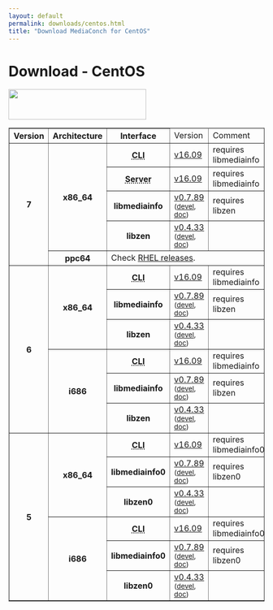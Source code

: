 ```yaml
---
layout: default
permalink: downloads/centos.html
title: "Download MediaConch for CentOS"
---
```


# Download - CentOS

<img src="/MediaConch/images/CentOS.png" width="271" height="60"><br />

<table border="1">
<thead>
<tr class="table-header">
    <th>Version</th>
    <th>Architecture</th>
    <th>Interface</th>
    <td>Version</td>
    <td>Comment</td>
</tr>
</thead>
<tbody>

<tr>
    <th rowspan="5" id="7">7</th>
    <th rowspan="4" id="7.x86_64">x86_64</th>
    <th><abbr title="Command Line Interface">CLI</abbr></th>
    <td><a href="//mediaarea.net/download/binary/mediaconch/16.09/mediaconch-16.09.x86_64.CentOS_7.rpm">v16.09</a></td>
    <td>requires libmediainfo</td>
</tr>
<tr>
    <th><abbr title="Server">Server</abbr></th>
    <td><a href="//mediaarea.net/download/binary/mediaconch-server/16.09/mediaconch-server-16.09.x86_64.CentOS_7.rpm">v16.09</a></td>
    <td>requires libmediainfo</td>
</tr>
<tr>
    <th>libmediainfo</th>
    <td><a href="//mediaarea.net/download/binary/libmediainfo0/0.7.89/libmediainfo-0.7.89.x86_64.CentOS_7.rpm">v0.7.89</a> <small>(<a href="//mediaarea.net/download/binary/libmediainfo0/0.7.89/libmediainfo-devel-0.7.89.x86_64.CentOS_7.rpm">devel</a>, <a href="//mediaarea.net/download/binary/libmediainfo0/0.7.89/libmediainfo-doc-0.7.89.x86_64.CentOS_7.rpm">doc</a>)</small></td>
    <td>requires libzen</td>
</tr>
<tr>
    <th>libzen</th>
    <td><a href="//mediaarea.net/download/binary/libzen0/0.4.33/libzen-0.4.33.x86_64.CentOS_7.rpm">v0.4.33</a> <small>(<a href="//mediaarea.net/download/binary/libzen0/0.4.33/libzen-devel-0.4.33.x86_64.CentOS_7.rpm">devel</a>, <a href="//mediaarea.net/download/binary/libzen0/0.4.33/libzen-doc-0.4.33.x86_64.CentOS_7.rpm">doc</a>)</small></td>
    <td>&nbsp;</td>
</tr>

<tr>
    <th id="7.ppc64">ppc64</th>
    <td colspan="3">Check <a href="rhel.html#7.ppc64">RHEL releases</a>.</td>
</tr>

<tr>
    <th rowspan="6" id="6">6</th>
    <th rowspan="3" id="6.x86_64">x86_64</th>
    <th><abbr title="Command Line Interface">CLI</abbr></th>
    <td><a href="//mediaarea.net/download/binary/mediaconch/16.09/mediaconch-16.09.x86_64.CentOS_6.rpm">v16.09</a></td>
    <td>requires libmediainfo</td>
</tr>
<tr>
    <th>libmediainfo</th>
    <td><a href="//mediaarea.net/download/binary/libmediainfo0/0.7.89/libmediainfo-0.7.89.x86_64.CentOS_6.rpm">v0.7.89</a> <small>(<a href="//mediaarea.net/download/binary/libmediainfo0/0.7.89/libmediainfo-devel-0.7.89.x86_64.CentOS_6.rpm">devel</a>, <a href="//mediaarea.net/download/binary/libmediainfo0/0.7.89/libmediainfo-doc-0.7.89.x86_64.CentOS_6.rpm">doc</a>)</small></td>
    <td>requires libzen</td>
</tr>
<tr>
    <th>libzen</th>
    <td><a href="//mediaarea.net/download/binary/libzen0/0.4.33/libzen-0.4.33.x86_64.CentOS_6.rpm">v0.4.33</a> <small>(<a href="//mediaarea.net/download/binary/libzen0/0.4.33/libzen-devel-0.4.33.x86_64.CentOS_6.rpm">devel</a>, <a href="//mediaarea.net/download/binary/libzen0/0.4.33/libzen-doc-0.4.33.x86_64.CentOS_6.rpm">doc</a>)</small></td>
    <td>&nbsp;</td>
</tr>
<tr>
    <th rowspan="3" id="6.i686">i686</th>
    <th><abbr title="Command Line Interface">CLI</abbr></th>
    <td><a href="//mediaarea.net/download/binary/mediaconch/16.09/mediaconch-16.09.i686.CentOS_6.rpm">v16.09</a></td>
    <td>requires libmediainfo</td>
</tr>
<tr>
    <th>libmediainfo</th>
    <td><a href="//mediaarea.net/download/binary/libmediainfo0/0.7.89/libmediainfo-0.7.89.i686.CentOS_6.rpm">v0.7.89</a> <small>(<a href="//mediaarea.net/download/binary/libmediainfo0/0.7.89/libmediainfo-devel-0.7.89.i686.CentOS_6.rpm">devel</a>, <a href="//mediaarea.net/download/binary/libmediainfo0/0.7.89/libmediainfo-doc-0.7.89.i686.CentOS_6.rpm">doc</a>)</small></td>
    <td>requires libzen</td>
</tr>
<tr>
    <th>libzen</th>
    <td><a href="//mediaarea.net/download/binary/libzen0/0.4.33/libzen-0.4.33.i686.CentOS_6.rpm">v0.4.33</a> <small>(<a href="//mediaarea.net/download/binary/libzen0/0.4.33/libzen-devel-0.4.33.i686.CentOS_6.rpm">devel</a>, <a href="//mediaarea.net/download/binary/libzen0/0.4.33/libzen-doc-0.4.33.i686.CentOS_6.rpm">doc</a>)</small></td>
    <td>&nbsp;</td>
</tr>
<tr>
    <th rowspan="6" id="5">5</th>
    <th rowspan="3" id="5.x86_64">x86_64</th>
    <th><abbr title="Command Line Interface">CLI</abbr></th>
    <td><a href="//mediaarea.net/download/binary/mediaconch/16.09/mediaconch-16.09.x86_64.CentOS_5.rpm">v16.09</a></td>
    <td>requires libmediainfo0</td>
</tr>
<tr>
    <th>libmediainfo0</th>
    <td><a href="//mediaarea.net/download/binary/libmediainfo0/0.7.89/libmediainfo0-0.7.89.x86_64.CentOS_5.rpm">v0.7.89</a> <small>(<a href="//mediaarea.net/download/binary/libmediainfo0/0.7.89/libmediainfo-devel-0.7.89.x86_64.CentOS_5.rpm">devel</a>, <a href="//mediaarea.net/download/binary/libmediainfo0/0.7.89/libmediainfo-doc-0.7.89.x86_64.CentOS_5.rpm">doc</a>)</small></td>
    <td>requires libzen0</td>
</tr>
<tr>
    <th>libzen0</th>
    <td><a href="//mediaarea.net/download/binary/libzen0/0.4.33/libzen0-0.4.33.x86_64.CentOS_5.rpm">v0.4.33</a> <small>(<a href="//mediaarea.net/download/binary/libzen0/0.4.33/libzen-devel-0.4.33.x86_64.CentOS_5.rpm">devel</a>, <a href="//mediaarea.net/download/binary/libzen0/0.4.33/libzen-doc-0.4.33.x86_64.CentOS_5.rpm">doc</a>)</small></td>
    <td>&nbsp;</td>
</tr>
<tr>
    <th rowspan="3" id="5.i686">i686</th>
    <th><abbr title="Command Line Interface">CLI</abbr></th>
    <td><a href="//mediaarea.net/download/binary/mediaconch/16.09/mediaconch-16.09.i686.CentOS_5.rpm">v16.09</a></td>
    <td>requires libmediainfo0</td>
</tr>
<tr>
    <th>libmediainfo0</th>
    <td><a href="//mediaarea.net/download/binary/libmediainfo0/0.7.89/libmediainfo0-0.7.89.i686.CentOS_5.rpm">v0.7.89</a> <small>(<a href="//mediaarea.net/download/binary/libmediainfo0/0.7.89/libmediainfo-devel-0.7.89.i686.CentOS_5.rpm">devel</a>, <a href="//mediaarea.net/download/binary/libmediainfo0/0.7.89/libmediainfo-doc-0.7.89.i686.CentOS_5.rpm">doc</a>)</small></td>
    <td>requires libzen0</td>
</tr>
<tr>
    <th>libzen0</th>
    <td><a href="//mediaarea.net/download/binary/libzen0/0.4.33/libzen0-0.4.33.i686.CentOS_5.rpm">v0.4.33</a> <small>(<a href="//mediaarea.net/download/binary/libzen0/0.4.33/libzen-devel-0.4.33.i686.CentOS_5.rpm">devel</a>, <a href="//mediaarea.net/download/binary/libzen0/0.4.33/libzen-doc-0.4.33.i686.CentOS_5.rpm">doc</a>)</small></td>
    <td>&nbsp;</td>
</tr>
</tbody>
</table>
